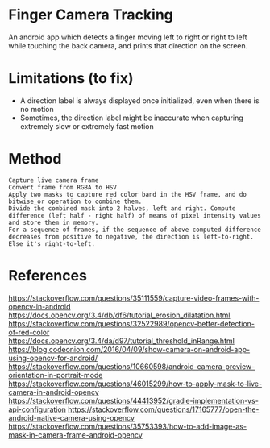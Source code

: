 # Finger Camera Tracking

An android app which detects a finger moving left to right or right to left while touching the back camera, and prints that direction on the screen.

# Limitations (to fix)

* A direction label is always displayed once initialized, even when there is no motion
* Sometimes, the direction label might be inaccurate when capturing extremely slow or extremely fast motion

# Method

```
Capture live camera frame
Convert frame from RGBA to HSV
Apply two masks to capture red color band in the HSV frame, and do bitwise_or operation to combine them.
Divide the combined mask into 2 halves, left and right. Compute difference (left half - right half) of means of pixel intensity values and store them in memory.
For a sequence of frames, if the sequence of above computed difference decreases from positive to negative, the direction is left-to-right. Else it's right-to-left.
```

# References

https://stackoverflow.com/questions/35111559/capture-video-frames-with-opencv-in-android
https://docs.opencv.org/3.4/db/df6/tutorial_erosion_dilatation.html
https://stackoverflow.com/questions/32522989/opencv-better-detection-of-red-color
https://docs.opencv.org/3.4/da/d97/tutorial_threshold_inRange.html
https://blog.codeonion.com/2016/04/09/show-camera-on-android-app-using-opencv-for-android/
https://stackoverflow.com/questions/10660598/android-camera-preview-orientation-in-portrait-mode
https://stackoverflow.com/questions/46015299/how-to-apply-mask-to-live-camera-in-android-opencv
https://stackoverflow.com/questions/44413952/gradle-implementation-vs-api-configuration
https://stackoverflow.com/questions/17165777/open-the-android-native-camera-using-opencv
https://stackoverflow.com/questions/35753393/how-to-add-image-as-mask-in-camera-frame-android-opencv
